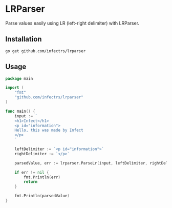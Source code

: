 
# LRParser

Parse values easily using LR (left-right delimiter) with LRParser.




## Installation

`go get github.com/infectrs/lrparser`
## Usage

```go
package main

import (
    "fmt"
    "github.com/infectrs/lrparser"
)

func main() {
	input := `
	<h1>Infect</h1>
	<p id="information">
	Hello, this was made by Infect
	</p>
	`

	leftDelimiter := `<p id="information">`
	rightDelimiter := `</p>`

	parsedValue, err := lrparser.ParseLr(input, leftDelimiter, rightDelimiter)

	if err != nil {
		fmt.Println(err)
		return
	}

	fmt.Println(parsedValue)
}
```